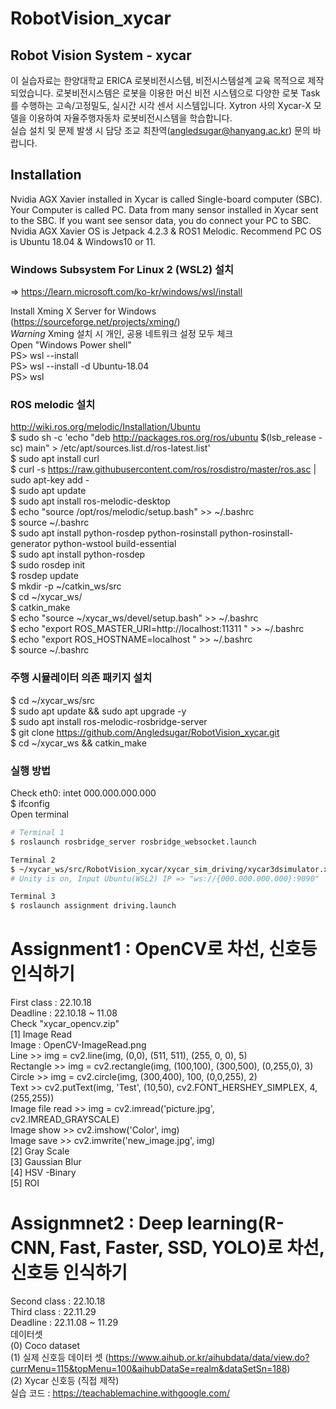 # RobotVision_xycar

## Robot Vision System - xycar
이 실습자료는 한양대학교 ERICA 로봇비전시스템, 비전시스템설계 교육 목적으로 제작 되었습니다. 로봇비전시스템은 로봇을 이용한 머신 비전 시스템으로 다양한 로봇 Task를 수행하는 고속/고정밀도, 실시간 시각 센서 시스템입니다.  Xytron 사의 Xycar-X 모델을 이용하여 자율주행자동차 로봇비전시스템을 학습합니다.  
실습 설치 및 문제 발생 시 담당 조교 최찬역(angledsugar@hanyang.ac.kr) 문의 바랍니다.  

## Installation
Nvidia AGX Xavier installed in Xycar is called Single-board computer (SBC). Your Computer is called PC. Data from many sensor installed in Xycar sent to the SBC. If you want see sensor data, you do connect your PC to SBC.  Nvidia AGX Xavier OS is Jetpack 4.2.3 & ROS1 Melodic. 
Recommend PC OS is Ubuntu 18.04 & Windows10 or 11.

### Windows Subsystem For Linux 2 (WSL2) 설치 
=> https://learn.microsoft.com/ko-kr/windows/wsl/install  

Install Xming X Server for Windows (https://sourceforge.net/projects/xming/)  
*Warning* Xming 설치 시 개인, 공용 네트워크 설정 모두 체크  
Open "Windows Power shell"  
PS> wsl --install  
PS> wsl --install -d Ubuntu-18.04  
PS> wsl  

### ROS melodic 설치
http://wiki.ros.org/melodic/Installation/Ubuntu  
$ sudo sh -c 'echo "deb http://packages.ros.org/ros/ubuntu $(lsb_release -sc) main" > /etc/apt/sources.list.d/ros-latest.list'  
$ sudo apt install curl  
$ curl -s https://raw.githubusercontent.com/ros/rosdistro/master/ros.asc | sudo apt-key add -  
$ sudo apt update  
$ sudo apt install ros-melodic-desktop  
$ echo "source /opt/ros/melodic/setup.bash" >> ~/.bashrc  
$ source ~/.bashrc  
$ sudo apt install python-rosdep python-rosinstall python-rosinstall-generator python-wstool build-essential  
$ sudo apt install python-rosdep  
$ sudo rosdep init  
$ rosdep update  
$ mkdir -p ~/catkin_ws/src  
$ cd ~/xycar_ws/  
$ catkin_make  
$ echo "source ~/xycar_ws/devel/setup.bash" >> ~/.bashrc  
$ echo "export ROS_MASTER_URI=http://localhost:11311 " >> ~/.bashrc  
$ echo "export ROS_HOSTNAME=localhost " >> ~/.bashrc  
$ source ~/.bashrc  

### 주행 시뮬레이터 의존 패키지 설치
$ cd ~/xycar_ws/src  
$ sudo apt update && sudo apt upgrade -y  
$ sudo apt install ros-melodic-rosbridge-server  
$ git clone https://github.com/Angledsugar/RobotVision_xycar.git  
$ cd ~/xycar_ws && catkin_make  

### 실행 방법
Check eth0: intet 000.000.000.000  
$ ifconfig  
Open terminal   
```bash
# Terminal 1  
$ roslaunch rosbridge_server rosbridge_websocket.launch
```  
```bash  
Terminal 2  
$ ~/xycar_ws/src/RobotVision_xycar/xycar_sim_driving/xycar3dsimulator.x86_64   
# Unity is on, Input Ubuntu(WSL2) IP => "ws://{000.000.000.000}:9090"  
```
```bash
Terminal 3  
$ roslaunch assignment driving.launch   
```

# Assignment1 : OpenCV로 차선, 신호등 인식하기
First class : 22.10.18  
Deadline : 22.10.18 ~ 11.08  
Check "xycar_opencv.zip"  
[1] Image Read  
Image : OpenCV-ImageRead.png  
Line >> img = cv2.line(img, (0,0), (511, 511), (255, 0, 0), 5)  
Rectangle >> img = cv2.rectangle(img, (100,100), (300,500), (0,255,0), 3)  
Circle >> img  = cv2.circle(img, (300,400), 100, (0,0,255), 2)  
Text >> cv2.putText(img, 'Test', (10,50), cv2.FONT_HERSHEY_SIMPLEX, 4, (255,255))  
Image file read >> img = cv2.imread('picture.jpg', cv2.IMREAD_GRAYSCALE)   
Image show >> cv2.imshow('Color', img)   
Image save >> cv2.imwrite('new_image.jpg', img)   
[2] Gray Scale  
[3] Gaussian Blur  
[4] HSV -Binary  
[5] ROI  

# Assignmnet2 : Deep learning(R-CNN, Fast, Faster, SSD, YOLO)로 차선, 신호등 인식하기  
Second class : 22.10.18  
Third class : 22.11.29  
Deadline : 22.11.08 ~ 11.29  
데이터셋  
(0) Coco dataset  
(1) 실제 신호등 데이터 셋 (https://www.aihub.or.kr/aihubdata/data/view.do?currMenu=115&topMenu=100&aihubDataSe=realm&dataSetSn=188)  
(2) Xycar 신호등 (직접 제작)  
실습 코드 : https://teachablemachine.withgoogle.com/   
